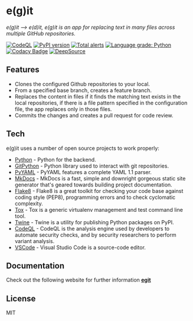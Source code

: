 # e(g)it

_e(g)it --> e(d)it, e(g)it is an app for replacing text in many files across multiple GitHub repositories._

[![CodeQL](https://github.com/nawinto99/egit/actions/workflows/codeql-analysis.yml/badge.svg?branch=main)](https://github.com/nawinto99/egit/actions/workflows/codeql-analysis.yml) [![PyPI version](https://badge.fury.io/py/egit.svg)](https://badge.fury.io/py/egit) [![Total alerts](https://img.shields.io/lgtm/alerts/g/nawinto99/egit.svg?logo=lgtm&logoWidth=18)](https://lgtm.com/projects/g/nawinto99/egit/alerts/) [![Language grade: Python](https://img.shields.io/lgtm/grade/python/g/nawinto99/egit.svg?logo=lgtm&logoWidth=18)](https://lgtm.com/projects/g/nawinto99/egit/context:python) [![Codacy Badge](https://app.codacy.com/project/badge/Grade/f968199ec9f24eb895d976662ceed2ee)](https://www.codacy.com/gh/nawinto99/egit/dashboard?utm_source=github.com&amp;utm_medium=referral&amp;utm_content=nawinto99/egit&amp;utm_campaign=Badge_Grade) [![DeepSource](https://deepsource.io/gh/nawinto99/egit.svg/?label=active+issues&show_trend=true)](https://deepsource.io/gh/nawinto99/egit/?ref=repository-badge)

## Features

-   Clones the configured Github repositories to your local.
-   From a specified base branch, creates a feature branch.
-   Replaces the content in files if it finds the matching text exists in the local repositories, if there is a file pattern specified in the configuration file, the app replaces only in those files.
-   Commits the changes and creates a pull request for code review.

## Tech

e(g)it uses a number of open source projects to work properly:

-   [Python] - Python for the backend.
-   [GitPython] - Python library used to interact with git repositories.
-   [PyYAML] - PyYAML features a complete YAML 1.1 parser.
-   [MkDocs] - MkDocs is a fast, simple and downright gorgeous static site generator that's geared towards building project documentation.
-   [Flake8] - Flake8 is a great toolkit for checking your code base against coding style (PEP8), programming errors and to check cyclomatic complexity.
-   [Tox] - Tox is a generic virtualenv management and test command line tool.
-   [Twine] - Twine is a utility for publishing Python packages on PyPI.
-   [CodeQL] - CodeQL is the analysis engine used by developers to automate security checks, and by security researchers to perform variant analysis.
-   [VSCode] - Visual Studio Code is a source-code editor.

## Documentation

Check out the following website for further information **[egit]**

## License

MIT

[egit]: https://nawinto99.github.io/egit/
[python]: https://www.python.org/
[gitpython]: https://gitpython.readthedocs.io/en/stable/tutorial.html
[pyyaml]: https://pyyaml.org/wiki/PyYAML
[mkdocs]: https://www.mkdocs.org/
[flake8]: https://flake8.pycqa.org/en/latest/
[tox]: https://tox.readthedocs.io/en/latest/
[twine]: https://twine.readthedocs.io/en/latest/
[codeql]: https://securitylab.github.com/tools/codeql/
[vscode]: https://code.visualstudio.com/
